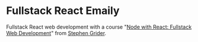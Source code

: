 # Fullstack React Emaily

Fullstack React web development with a course "[Node with React: Fullstack Web Development](https://www.udemy.com/node-with-react-fullstack-web-development)" from [Stephen Grider](https://github.com/StephenGrider).
